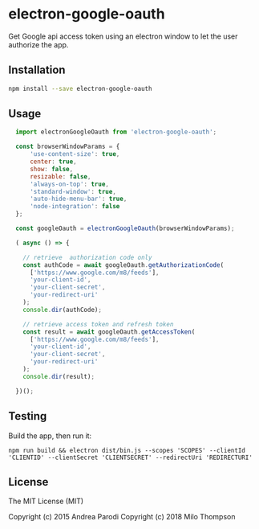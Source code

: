 # electron-google-oauth

Get Google api access token using an electron window
to let the user authorize the app.

## Installation

```bash
npm install --save electron-google-oauth
```

## Usage

```javascript
  import electronGoogleOauth from 'electron-google-oauth';

  const browserWindowParams = {
      'use-content-size': true,
      center: true,
      show: false,
      resizable: false,
      'always-on-top': true,
      'standard-window': true,
      'auto-hide-menu-bar': true,
      'node-integration': false
  };

  const googleOauth = electronGoogleOauth(browserWindowParams);

  ( async () => {

    // retrieve  authorization code only
    const authCode = await googleOauth.getAuthorizationCode(
      ['https://www.google.com/m8/feeds'],
      'your-client-id',
      'your-client-secret',
      'your-redirect-uri'
    );
    console.dir(authCode);

    // retrieve access token and refresh token
    const result = await googleOauth.getAccessToken(
      ['https://www.google.com/m8/feeds'],
      'your-client-id',
      'your-client-secret',
      'your-redirect-uri'
    );
    console.dir(result);

  })();

```

## Testing
Build the app, then run it:
```
npm run build && electron dist/bin.js --scopes 'SCOPES' --clientId 'CLIENTID' --clientSecret 'CLIENTSECRET' --redirectUri 'REDIRECTURI'
```

## License
The MIT License (MIT)

Copyright (c) 2015 Andrea Parodi
Copyright (c) 2018 Milo Thompson
